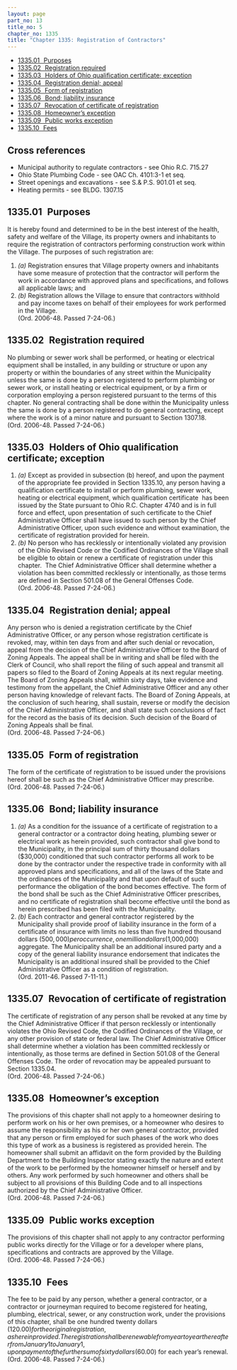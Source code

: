 ```yaml
---
layout: page
part_no: 13
title_no: 5
chapter_no: 1335
title: "Chapter 1335: Registration of Contractors"
---
```


* [1335.01   Purposes](#133501-purposes)
* [1335.02   Registration required](#133502-registration-required)
* [1335.03   Holders of Ohio qualification certificate; exception](#133503-holders-of-ohio-qualification-certificate-exception)
* [1335.04   Registration denial; appeal](#133504-registration-denial-appeal)
* [1335.05   Form of registration](#133505-form-of-registration)
* [1335.06   Bond; liability insurance](#133506-bond-liability-insurance)
* [1335.07   Revocation of certificate of registration](#133507-revocation-of-certificate-of-registration)
* [1335.08   Homeowner’s exception](#133508-homeowners-exception)
* [1335.09   Public works exception](#133509-public-works-exception)
* [1335.10   Fees](#133510-fees)

## Cross references

* Municipal authority to regulate contractors - see Ohio R.C. 715.27
* Ohio State Plumbing Code - see OAC Ch. 4101:3-1 et seq.
* Street openings and excavations - see S.& P.S. 901.01 et seq.
* Heating permits - see BLDG. 1307.15

## 1335.01   Purposes

It is hereby found and determined to be in the best interest of the health,
safety and welfare of the Village, its property owners and inhabitants to
require the registration of contractors performing construction work within the
Village. The purposes of such registration are:

1. _(a)_ Registration ensures that Village property owners and inhabitants have
some measure of protection that the contractor will perform the work in
accordance with approved plans and specifications, and follows all applicable
laws; and
2. _(b)_ Registration allows the Village to ensure that contractors withhold
and pay income taxes on behalf of their employees for work performed in the
Village.  
(Ord. 2006-48. Passed 7-24-06.)

## 1335.02   Registration required

No plumbing or sewer work shall be performed, or heating or electrical
equipment shall be installed, in any building or structure or upon any property
or within the boundaries of any street within the Municipality unless the same
is done by a person registered to perform plumbing or sewer work, or install
heating or electrical equipment, or by a firm or corporation employing a person
registered pursuant to the terms of this chapter. No general contracting shall
be done within the Municipality unless the same is done by a person registered
to do general contracting, except where the work is of a minor nature and
pursuant to Section 1307.18.  
(Ord. 2006-48. Passed 7-24-06.)

## 1335.03   Holders of Ohio qualification certificate; exception

1. _(a)_ Except as provided in subsection (b) hereof, and upon the payment of
the appropriate fee provided in Section 1335.10, any person having a qualification certificate to install or perform
plumbing, sewer work, heating or electrical equipment, which qualification
certificate  has been issued by the State pursuant to Ohio R.C. Chapter 4740
and is in full force and effect, upon presentation of such certificate to the
Chief Administrative Officer shall have issued to such person by the Chief
Administrative Officer, upon such evidence and without examination, the
certificate of registration provided for herein.
2. _(b)_ No person who has recklessly or intentionally violated any provision
of the Ohio Revised Code or the Codified Ordinances of the Village shall be
eligible to obtain or renew a certificate of registration under this chapter. 
The Chief Administrative Officer shall determine whether a violation has been
committed recklessly or intentionally, as those terms are defined in Section 501.08 of the General Offenses Code.  
(Ord. 2006-48. Passed 7-24-06.)

## 1335.04   Registration denial; appeal

Any person who is denied a registration certificate by the Chief
Administrative Officer, or any person whose registration certificate is
revoked, may, within ten days from and after such denial or revocation, appeal
from the decision of the Chief Administrative Officer to the Board of Zoning
Appeals. The appeal shall be in writing and shall be filed with the Clerk of
Council, who shall report the filing of such appeal and transmit all papers so
filed to the Board of Zoning Appeals at its next regular meeting. The Board of
Zoning Appeals shall, within sixty days, take evidence and testimony from the
appellant, the Chief Administrative Officer and any other person having
knowledge of relevant facts. The Board of Zoning Appeals, at the conclusion of
such hearing, shall sustain, reverse or modify the decision of the Chief
Administrative Officer, and shall state such conclusions of fact for the record
as the basis of its decision. Such decision of the Board of Zoning Appeals
shall be final.  
(Ord. 2006-48. Passed 7-24-06.)

## 1335.05   Form of registration

The form of the certificate of registration to be issued under the
provisions hereof shall be such as the Chief Administrative Officer may
prescribe.  
(Ord. 2006-48. Passed 7-24-06.)

## 1335.06   Bond; liability insurance

1. _(a)_ As a condition for the issuance of a certificate of registration to a
general contractor or a contractor doing heating, plumbing sewer or electrical
work as herein provided, such contractor shall give bond to the Municipality,
in the principal sum of thirty thousand dollars ($30,000) conditioned that such
contractor performs all work to be done by the contractor under the respective
trade in conformity with all approved plans and specifications, and all of the
laws of the State and the ordinances of the Municipality and that upon default
of such performance the obligation of the bond becomes effective. The form of
the bond shall be such as the Chief Administrative Officer prescribes, and no
certificate of registration shall become effective until the bond as herein
prescribed has been filed with the Municipality.
2. _(b)_ Each contractor and general contractor registered by the Municipality
shall provide proof of liability insurance in the form of a certificate of
insurance with limits no less than five hundred thousand dollars ($500,000) per
occurrence, one million dollars ($1,000,000) aggregate. The Municipality shall
be an additional insured party and a copy of the general liability insurance
endorsement that indicates the Municipality is an additional insured shall be
provided to the Chief Administrative Officer as a condition of registration.   
(Ord. 2011-46. Passed 7-11-11.)

## 1335.07   Revocation of certificate of registration

The certificate of registration of any person shall be revoked at any time
by the Chief Administrative Officer if that person recklessly or intentionally
violates the Ohio Revised Code, the Codified Ordinances of the Village, or any
other provision of state or federal law. The Chief Administrative Officer
shall determine whether a violation has been committed recklessly or
intentionally, as those terms are defined in Section 501.08 of the General Offenses Code. The order of revocation may be appealed
pursuant to Section 1335.04.  
(Ord. 2006-48. Passed 7-24-06.)

## 1335.08   Homeowner’s exception

The provisions of this chapter shall not apply to a homeowner desiring to
perform work on his or her own premises, or a homeowner who desires to assume
the responsibility as his or her own general contractor, provided that any
person or firm employed for such phases of the work who does this type of work
as a business is registered as provided herein. The homeowner shall submit an
affidavit on the form provided by the Building Department to the Building
Inspector stating exactly the nature and extent of the work to be performed by
the homeowner himself or herself and by others. Any work performed by such
homeowner and others shall be subject to all provisions of this Building Code
and to all inspections authorized by the Chief Administrative Officer.  
(Ord. 2006-48. Passed 7-24-06.)

## 1335.09   Public works exception

The provisions of this chapter shall not apply to any contractor performing
public works directly for the Village or for a developer where plans,
specifications and contracts are approved by the Village.   
(Ord. 2006-48. Passed 7-24-06.)

## 1335.10   Fees

The fee to be paid by any person, whether a general contractor, or a
contractor or journeyman required to become registered for heating, plumbing,
electrical, sewer, or any construction work, under the provisions of this
chapter, shall be one hundred twenty dollars ($120.00) for the original
registration, as herein provided. The registration shall be renewable from
year to year thereafter from January 1 to January 1, upon payment of the
further sum of sixty dollars ($60.00) for each year’s renewal.  
(Ord. 2006-48. Passed 7-24-06.)
